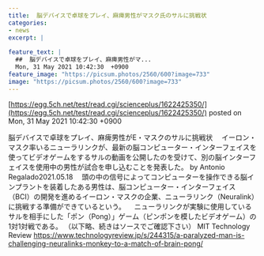 ```yaml
---
title:  脳デバイスで卓球をプレイ、麻痺男性がマスク氏のサルに挑戦状  
categories:
- news
excerpt: |
  
feature_text: |
  ##  脳デバイスで卓球をプレイ、麻痺男性がマ...
  Mon, 31 May 2021 10:42:30  +0900
feature_image: "https://picsum.photos/2560/600?image=733"
image: "https://picsum.photos/2560/600?image=733"
---
```


[https://egg.5ch.net/test/read.cgi/scienceplus/1622425350/](https://egg.5ch.net/test/read.cgi/scienceplus/1622425350/)
posted on Mon, 31 May 2021 10:42:30  +0900

<!--more-->

脳デバイスで卓球をプレイ、麻痺男性がE・マスクのサルに挑戦状 　イーロン・マスク率いるニューラリンクが、最新の脳コンピューター・インターフェイスを使ってビデオゲームをするサルの動画を公開したのを受けて、別の脳インターフェイスを使用中の男性が試合を申し込むことを発表した。 by Antonio Regalado2021.05.18 　頭の中の信号によってコンピューターを操作できる脳インプラントを装着したある男性は、脳コンピューター・インターフェイス（BCI）の開発を進めるイーロン・マスクの企業、ニューラリンク（Neuralink）に挑戦する準備ができているという。 　ニューラリンクが実験に使用しているサルを相手にした「ポン（Pong）」ゲーム（ピンポンを模したビデオゲーム）の1対1対戦である。 （以下略、続きはソースでご確認下さい） MIT Technology Review https://www.technologyreview.jp/s/244315/a-paralyzed-man-is-challenging-neuralinks-monkey-to-a-match-of-brain-pong/
